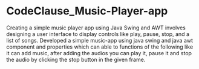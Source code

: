 # CodeClause_Music-Player-app
Creating a simple music player app using Java Swing and AWT involves designing a user interface to display controls like play, pause, stop, and a list of songs. Developed a simple music-app using java swing and java awt component and properties which can able to functions of the following like it can add music, after adding the audios you can play it, pause it and stop the audio by clicking the stop button in the given frame.
